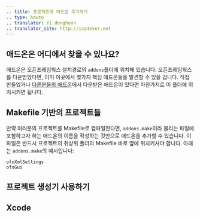 ```yaml
---
.. title: 프로젝트에 애드온 추가하기
.. type: howto
.. translator: Yi donghoon
.. translator_site: http://icq4ever.net
---
```


## 애드온은 어디에서 찾을 수 있나요?

애드온은 오픈프레임웍스 설치경로의 ```addons```폴더에 위치해 있습니다. 오픈프레임웍스를 다운받았다면, 이미 이곳에서 몇가지 핵심 애드온들을 발견할 수 있을 겁니다. 직접 만들었거나 [다른분들의 애드온](http://ofxaddons.com/)에서 다운받은 애드온이 있다면 마찬가지로 이 폴더에 위치시키면 됩니다.

## Makefile 기반의 프로젝트들

만약 여러분의 프로젝트를 Makefile로 컴파일한다면, ```addons.make```이라 불리는 파일에 포함하고자 하는 애드온의 이름을 작성하는 것만으로 애드온을 추가할 수 있습니다. 이 파일은 반드시 프로젝트의 취상위 폴더의 Makefile 바로 옆에 위치키셔야 합니다. 아래는 ```addons.make```의 예시입니다:

```
ofxXmlSettings
ofxGui
```

## 프로젝트 생성기 사용하기

## Xcode
